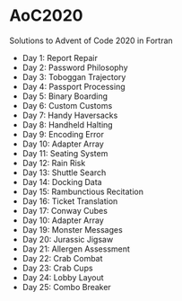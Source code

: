 # AoC2020

Solutions to Advent of Code 2020 in Fortran

- Day 1: Report Repair
- Day 2: Password Philosophy
- Day 3: Toboggan Trajectory
- Day 4: Passport Processing
- Day 5: Binary Boarding
- Day 6: Custom Customs
- Day 7: Handy Haversacks
- Day 8: Handheld Halting
- Day 9: Encoding Error
- Day 10: Adapter Array
- Day 11: Seating System
- Day 12: Rain Risk
- Day 13: Shuttle Search
- Day 14: Docking Data
- Day 15: Rambunctious Recitation
- Day 16: Ticket Translation
- Day 17: Conway Cubes
- Day 10: Adapter Array
- Day 19: Monster Messages
- Day 20: Jurassic Jigsaw
- Day 21: Allergen Assessment
- Day 22: Crab Combat
- Day 23: Crab Cups
- Day 24: Lobby Layout
- Day 25: Combo Breaker
